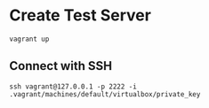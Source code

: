 # Create Test Server

`vagrant up`

## Connect with SSH

`ssh vagrant@127.0.0.1 -p 2222 -i .vagrant/machines/default/virtualbox/private_key`
